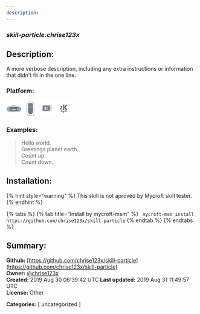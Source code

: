 ```yaml
---
description: 
---
```


### _skill-particle.chrise123x_  
## Description:  
A more verbose description, including any extra instructions or
information that didn't fit in the one line.  
  
  
### Platform:  
 ![Mark I](../.gitbook/assets/mark-1-icon.png)  ![Mark II](../.gitbook/assets/mark-2-icon.png)  ![Picroft](../.gitbook/assets/picroft-icon.png)  ![plasmoid](../.gitbook/assets/kde.png)   
### Examples:  
> Hello world.  
> Greetings planet earth.  
> Count up.  
> Count down.  
  
## Installation:  
{% hint style="warning" %}
This skill is not aproved by Mycroft skill tester.
{% endhint %}
    
{% tabs %}
{% tab title="Install by mycroft-msm" %}
``` mycroft-msm install https://github.com/chrise123x/skill-particle```
{% endtab %}
  {% endtabs %}
    
## Summary:  
**Github:** [https://github.com/chrise123x/skill-particle](https://github.com/chrise123x/skill-particle)  
**Owner:** [@chrise123x](https://github.com/chrise123x)  
**Created:** 2019 Aug 30 06:39:42 UTC  **Last updated:** 2019 Aug 31 11:49:57 UTC  
**License:** Other  
  
**Categories:** [ uncategorized ]   
